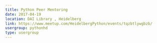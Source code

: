 ```yaml
---
title: Python Peer Mentoring
date: 2017-04-19
location: DAI Library , Heidelberg
link: https://www.meetup.com/HeidelbergPython/events/tqzbtlywgbzb/
usergroup: pythonhd
type: usergroup
---
```

